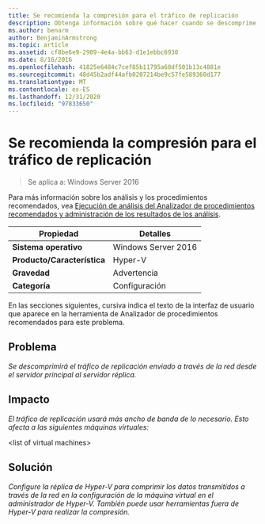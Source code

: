 ```yaml
---
title: Se recomienda la compresión para el tráfico de replicación
description: Obtenga información sobre qué hacer cuando se descomprime el tráfico de replicación enviado a través de la red desde el servidor principal al servidor réplica.
ms.author: benarm
author: BenjaminArmstrong
ms.topic: article
ms.assetid: cf8be6e9-2909-4e4a-bb63-d1e1ebbc6930
ms.date: 8/16/2016
ms.openlocfilehash: 41825e6484c7cef85b11795a68df501b13c4881e
ms.sourcegitcommit: 48d45b2adf44afb0207214be9c57fe589360d177
ms.translationtype: MT
ms.contentlocale: es-ES
ms.lasthandoff: 12/31/2020
ms.locfileid: "97833650"
---
```

# <a name="compression-is-recommended-for-replication-traffic"></a>Se recomienda la compresión para el tráfico de replicación

>Se aplica a: Windows Server 2016

Para más información sobre los análisis y los procedimientos recomendados, vea [Ejecución de análisis del Analizador de procedimientos recomendados y administración de los resultados de los análisis](https://go.microsoft.com/fwlink/p/?LinkID=223177).

|Propiedad|Detalles|
|-|-|
|**Sistema operativo**|Windows Server 2016|
|**Producto/Característica**|Hyper-V|
|**Gravedad**|Advertencia|
|**Categoría**|Configuración|

En las secciones siguientes, cursiva indica el texto de la interfaz de usuario que aparece en la herramienta de Analizador de procedimientos recomendados para este problema.

## <a name="issue"></a>Problema
*Se descomprimirá el tráfico de replicación enviado a través de la red desde el servidor principal al servidor réplica.*

## <a name="impact"></a>Impacto
*El tráfico de replicación usará más ancho de banda de lo necesario. Esto afecta a las siguientes máquinas virtuales:*

\<list of virtual machines>

## <a name="resolution"></a>Solución
*Configure la réplica de Hyper-V para comprimir los datos transmitidos a través de la red en la configuración de la máquina virtual en el administrador de Hyper-V. También puede usar herramientas fuera de Hyper-V para realizar la compresión.*



